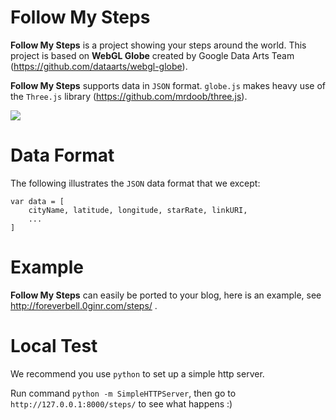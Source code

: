 # Follow My Steps

**Follow My Steps** is a project showing your steps around the world. This project is based on **WebGL Globe** created by Google Data Arts Team (https://github.com/dataarts/webgl-globe).

**Follow My Steps** supports data in `JSON` format. `globe.js` makes heavy use of the `Three.js` library (https://github.com/mrdoob/three.js).

![](https://raw.githubusercontent.com/foreverbell/follow-my-steps/master/steps.png)

# Data Format

The following illustrates the `JSON` data format that we except:

	var data = [
		cityName, latitude, longitude, starRate, linkURI,
		...
	]

# Example

**Follow My Steps** can easily be ported to your blog, here is an example, see http://foreverbell.0ginr.com/steps/ .

# Local Test

We recommend you use `python` to set up a simple http server. 

Run command `python -m SimpleHTTPServer`, then go to `http://127.0.0.1:8000/steps/` to see what happens :)
